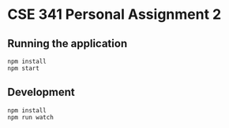# CSE 341 Personal Assignment 2
## Running the application
```
npm install
npm start
```

## Development
```
npm install
npm run watch
```
